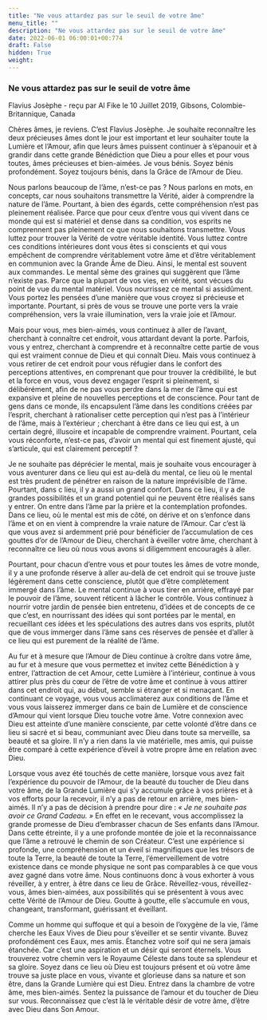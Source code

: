 ```yaml
---
title: "Ne vous attardez pas sur le seuil de votre âme"
menu_title: ""
description: "Ne vous attardez pas sur le seuil de votre âme"
date: 2022-06-01 06:00:01+00:774
draft: False
hidden: True
weight:
---
```

### Ne vous attardez pas sur le seuil de votre âme

Flavius Josèphe - reçu par Al Fike le 10 Juillet 2019, Gibsons, Colombie-Britannique, Canada

Chères âmes, je reviens. C’est Flavius Josèphe. Je souhaite reconnaître les deux précieuses âmes dont le jour est important et leur souhaiter toute la Lumière et l’Amour, afin que leurs âmes puissent continuer à s’épanouir et à grandir dans cette grande Bénédiction que Dieu a pour elles et pour vous toutes, âmes précieuses et bien-aimées. Je vous bénis. Soyez bénis profondément. Soyez toujours bénis, dans la Grâce de l’Amour de Dieu.

Nous parlons beaucoup de l’âme, n’est-ce pas ? Nous parlons en mots, en concepts, car nous souhaitons transmettre la Vérité, aider à comprendre la nature de l’âme. Pourtant, à bien des égards, cette compréhension n’est pas pleinement réalisée. Parce que pour ceux d’entre vous qui vivent dans ce monde qui est si matériel et dense dans sa condition, vos esprits ne comprennent pas pleinement ce que nous souhaitons transmettre. Vous luttez pour trouver la Vérité de votre véritable identité. Vous luttez contre ces conditions intérieures dont vous êtes si conscients et qui vous empêchent de comprendre véritablement votre âme et d’être véritablement en communion avec la Grande Âme de Dieu. Ainsi, le mental est souvent aux commandes. Le mental sème des graines qui suggèrent que l’âme n’existe pas. Parce que la plupart de vos vies, en vérité, sont vécues du point de vue du mental matériel. Vous nourrissez ce mental si assidûment. Vous portez les pensées d’une manière que vous croyez si précieuse et importante. Pourtant, si près de vous se trouve une porte vers la vraie compréhension, vers la vraie illumination, vers la vraie joie et l’Amour.

Mais pour vous, mes bien-aimés, vous continuez à aller de l’avant, cherchant à connaître cet endroit, vous attardant devant la porte. Parfois, vous y entrez, cherchant à comprendre et à reconnaître cette partie de vous qui est vraiment connue de Dieu et qui connaît Dieu. Mais vous continuez à vous retirer de cet endroit pour vous réfugier dans le confort des perceptions attentives, en comprenant que pour trouver la crédibilité, le but et la force en vous, vous devez engager l’esprit si pleinement, si délibérément, afin de ne pas vous perdre dans la mer de l’âme qui est expansive et pleine de nouvelles perceptions et de conscience. Pour tant de gens dans ce monde, ils encapsulent l’âme dans les conditions créées par l’esprit, cherchant à rationaliser cette perception qui n’est pas à l’intérieur de l’âme, mais à l’extérieur ; cherchant à être dans ce lieu qui est, à un certain degré, illusoire et incapable de comprendre vraiment. Pourtant, cela vous réconforte, n’est-ce pas, d’avoir un mental qui est finement ajusté, qui s’articule, qui est clairement perceptif ?

Je ne souhaite pas déprécier le mental, mais je souhaite vous encourager à vous aventurer dans ce lieu qui est au-delà du mental, ce lieu où le mental est très prudent de pénétrer en raison de la nature imprévisible de l’âme. Pourtant, dans c lieu, il y a aussi un grand confort. Dans ce lieu, il y a de grandes possibilités et un grand potentiel qui ne peuvent être réalisés sans y entrer. On entre dans l’âme par la prière et la contemplation profondes. Dans ce lieu, où le mental est mis de côté, on dérive et on s’enfonce dans l’âme et on en vient à comprendre la vraie nature de l’Amour. Car c’est là que vous avez si ardemment prié pour bénéficier de l’accumulation de ces gouttes d’or de l’Amour de Dieu, cherchant à éveiller votre âme, cherchant à reconnaître ce lieu où nous vous avons si diligemment encouragés à aller.

Pourtant, pour chacun d’entre vous et pour toutes les âmes de votre monde, il y a une profonde réserve à aller au-delà de cet endroit qui se trouve juste légèrement dans cette conscience, plutôt que d’être complètement immergé dans l’âme. Le mental continue à vous tirer en arrière, effrayé par le pouvoir de l’âme, souvent réticent à lâcher le contrôle. Vous continuez à nourrir votre jardin de pensée bien entretenu, d’idées et de concepts de ce que c’est, en nourrissant des idées qui sont portées par le mental, en recueillant ces idées et les spéculations des autres dans vos esprits, plutôt que de vous immerger dans l’âme sans ces réserves de pensée et d’aller à ce lieu qui est purement de la réalité de l’âme.

Au fur et à mesure que l’Amour de Dieu continue à croître dans votre âme, au fur et à mesure que vous permettez et invitez cette Bénédiction à y entrer, l’attraction de cet Amour, cette Lumière à l’intérieur, continue à vous attirer plus près du cœur de l’être de votre âme et continue à vous attirer dans cet endroit qui, au début, semble si étranger et si menaçant. En continuant ce voyage, vous vous acclimaterez aux conditions de l’âme et vous vous laisserez immerger dans ce bain de Lumière et de conscience d’Amour qui vient lorsque Dieu touche votre âme. Votre connexion avec Dieu est atteinte d’une manière consciente, par cette volonté d’être dans ce lieu si sacré et si beau, communiant avec Dieu dans toute sa merveille, sa beauté et sa gloire. Il n’y a rien dans la vie matérielle, mes amis, qui puisse être comparé à cette expérience d’éveil à votre propre âme en relation avec Dieu.

Lorsque vous avez été touchés de cette manière, lorsque vous avez fait l’expérience du pouvoir de l’Amour, de la beauté du toucher de Dieu dans votre âme, de la Grande Lumière qui s’y accumule grâce à vos prières et à vos efforts pour la recevoir, il n’y a pas de retour en arrière, mes bien-aimés. Il n’y a pas de décision à prendre pour dire : *« Je ne souhaite pas avoir ce Grand Cadeau. »* En effet en le recevant, vous accomplissez la grande promesse de Dieu d’embrasser chacun de Ses enfants dans l’Amour. Dans cette étreinte, il y a une profonde montée de joie et la reconnaissance que l’âme a retrouvé le chemin de son Créateur. C’est une expérience si profonde, une compréhension et un éveil si magnifiques que les trésors de toute la Terre, la beauté de toute la Terre, l’émerveillement de votre existence dans ce monde physique ne sont pas comparables à ce que vous avez gagné dans votre âme. Nous continuons donc à vous exhorter à vous réveiller, à y entrer, à être dans ce lieu de Grâce. Réveillez-vous, réveillez-vous, âmes bien-aimées, aux possibilités qui se présentent à vous avec cette Vérité de l’Amour de Dieu. Goutte à goutte, elle s’accumule en vous, changeant, transformant, guérissant et éveillant.

Comme un homme qui suffoque et qui a besoin de l’oxygène de la vie, l’âme cherche les Eaux Vives de Dieu pour s’éveiller et se sentir vivante. Buvez profondément ces Eaux, mes amis. Étanchez votre soif qui ne sera jamais étanchée. Car c’est une aspiration et un désir qui seront éternels. Vous trouverez votre chemin vers le Royaume Céleste dans toute sa splendeur et sa gloire. Soyez dans ce lieu où Dieu est toujours présent et où votre âme trouve sa juste place en vous, vivante et glorieuse dans sa nature et son être, dans la Grande Lumière qui est Dieu. Entrez dans la chambre de votre âme, mes bien-aimés. Sentez la puissance de l’amour et du toucher de Dieu sur vous. Reconnaissez que c’est là le véritable désir de votre âme, d’être avec Dieu dans Son Amour.



